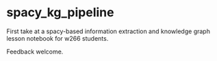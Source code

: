 # spacy_kg_pipeline
First take at a spacy-based information extraction and knowledge graph lesson notebook for w266 students.

Feedback welcome.
